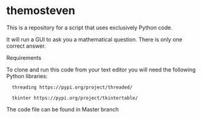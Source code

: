 # themosteven
This is a repository for a script that uses exclusively Python code. 

It will run a GUI to ask you a mathematical question.
  There is only one correct answer.

Requirements

  To clone and run this code from your text editor you will need the following Python libraries:
  
      threading https://pypi.org/project/threaded/
      
      tkinter https://pypi.org/project/tkintertable/

The code file can be found in Master branch

